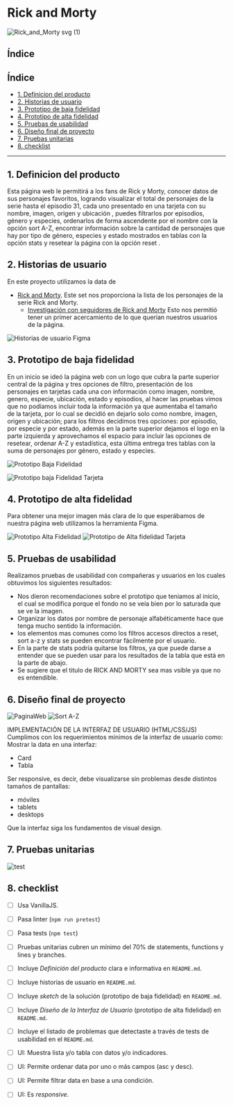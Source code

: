 # Rick and Morty 
![Rick_and_Morty svg (1)](https://user-images.githubusercontent.com/121992038/221997942-3cef4190-96a9-47a3-a235-c2a3374c2b67.png)


## Índice


## Índice

* [1. Definicion del producto](#1-definicion-del-producto)
* [2. Historias de usuario](#2-historias-de-usuario)
* [3. Prototipo de baja fidelidad](#3-prototipo-de-baja-fidelidad)
* [4. Prototipo de alta fidelidad](#4-prototipo-de-alta-fidelidad)
* [5. Pruebas de usabilidad](#5-pruebas-de-usabilidad)
* [6. Diseño final de proyecto](#6-diseño-final-de-proyecto)
* [7. Pruebas unitarias](#7-pruebas-unitarias)
* [8. checklist](#8-checklist)


***

## 1. Definicion del producto

Esta página web le permitirá a los fans de Rick y Morty, conocer datos de sus personajes favoritos, logrando visualizar el total de personajes de la serie hasta el episodio 31, cada uno presentado en una tarjeta con su nombre, imagen, origen y ubicación , puedes filtrarlos por episodios, género y especies, ordenarlos de forma ascendente por el nombre con la opción sort A-Z, encontrar información sobre la cantidad de personajes que hay por tipo de género, especies y estado mostrados en tablas con la opción stats y resetear la página con la opción reset .

## 2. Historias de usuario

En este proyecto utilizamos la data de
* [Rick and Morty](src/data/rickandmorty/rickandmorty.json).
  Este set nos proporciona la lista de los personajes de la serie Rick and
  Morty.
  - [Investigación con seguidores de Rick and Morty](src/data/rickandmorty/README.md)
  Esto nos permitió tener un primer acercamiento de lo que querian nuestros usuarios de la página.
  
![Historias de usuario Figma](https://user-images.githubusercontent.com/121992038/221998543-864748b7-92ab-460d-a590-37f3e54eae39.JPG)


## 3. Prototipo de baja fidelidad

En un inicio se ideó la página web con un logo que cubra la parte superior central de la página y tres opciones de filtro, presentación de los personajes en tarjetas cada una con información como imagen, nombre, genero, especie, ubicación, estado y episodios, al hacer las pruebas vimos que no podíamos incluir toda la información ya que aumentaba el tamaño de la tarjeta, por lo cual se decidió en dejarlo solo como nombre, imagen, origen y ubicación; para los filtros decidimos tres opciones: por episodio, por especie y por estado, además en la parte superior dejamos el logo en la parte izquierda y aprovechamos el espacio para incluir las opciones de resetear, ordenar A-Z y estadística, esta última entrega tres tablas con la suma de personajes por género, estado y especies.

![Prototipo Baja Fidelidad](https://user-images.githubusercontent.com/121992038/222008162-019beab0-bf6e-46f3-ba29-0e5811891071.jpg)

![Prototipo baja Fidelidad Tarjeta](https://user-images.githubusercontent.com/121992038/221999444-32c9e5fe-f7e2-4a3e-8b35-772ddaf485bb.JPG)


## 4. Prototipo de alta fidelidad

Para obtener una mejor imagen más clara de lo que esperábamos de nuestra página web utilizamos la herramienta Figma.

![Prototipo Alta Fidelidad](https://user-images.githubusercontent.com/121992038/221999934-149f1c8a-5a2e-46c3-9888-fe2f3ce7bc38.JPG)
![Prototipo de Alta fidelidad Tarjeta](https://user-images.githubusercontent.com/121992038/221999976-bbc31fa3-f6a2-4574-b880-cebdef27bd21.JPG)


## 5. Pruebas de usabilidad

Realizamos pruebas de usabilidad con compañeras y usuarios en los cuales obtuvimos los siguientes resultados:

* Nos dieron recomendaciones sobre el prototipo que teniamos al inicio, el cual se modifica porque el fondo no se veía bien por lo saturada que se ve la imagen.
* Organizar los datos por nombre de personaje alfabéticamente hace que tenga mucho sentido la información.
* los elementos mas comunes como los filtros accesos directos a reset, sort a-z y stats se pueden encontrar fácilmente por el usuario.
* En la parte de stats podría quitarse los filtros, ya que puede darse a entender que se pueden usar para los resultados de la tabla que está en la parte de abajo.
* Se sugiere que el titulo de RICK AND MORTY sea mas vsible ya que no es entendible.

## 6. Diseño final de proyecto

  ![PaginaWeb](https://user-images.githubusercontent.com/121992038/222002278-b45f7d8e-b769-4dc3-8971-6bd2b297ec10.JPG)
  ![Sort A-Z](https://user-images.githubusercontent.com/121992038/222018076-b321c9b0-0b75-4429-9e74-a2c0c748e9ee.jpg)


IMPLEMENTACIÓN DE LA INTERFAZ DE USUARIO (HTML/CSS/JS)
Cumplimos con los requerimientos minimos de la interfaz de usuario como:
Mostrar la data en una interfaz:
* Card 
* Tabla

Ser responsive, es decir, debe visualizarse sin problemas desde distintos tamaños de pantallas: 
* móviles 
* tablets  
* desktops

Que la interfaz siga los fundamentos de visual design.




## 7. Pruebas unitarias

![test](https://user-images.githubusercontent.com/121992038/222003185-3fba7fc3-0ff6-4500-8316-673effa93b0c.JPG)


## 8. checklist

* [ ] Usa VanillaJS.
* [ ] Pasa linter (`npm run pretest`)
* [ ] Pasa tests (`npm test`)
* [ ] Pruebas unitarias cubren un mínimo del 70% de statements, functions y
  lines y branches.
* [ ] Incluye _Definición del producto_ clara e informativa en `README.md`.
* [ ] Incluye historias de usuario en `README.md`.
* [ ] Incluye _sketch_ de la solución (prototipo de baja fidelidad) en
  `README.md`.
* [ ] Incluye _Diseño de la Interfaz de Usuario_ (prototipo de alta fidelidad)
  en `README.md`.
* [ ] Incluye el listado de problemas que detectaste a través de tests de
  usabilidad en el `README.md`.
* [ ] UI: Muestra lista y/o tabla con datos y/o indicadores.
* [ ] UI: Permite ordenar data por uno o más campos (asc y desc).
* [ ] UI: Permite filtrar data en base a una condición.
* [ ] UI: Es _responsive_.







